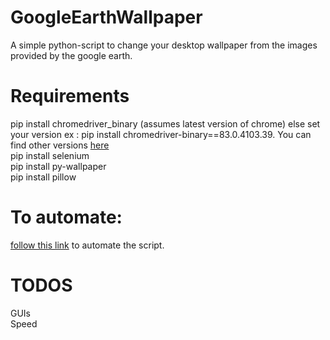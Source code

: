 # GoogleEarthWallpaper
A simple python-script to change your desktop wallpaper from the images provided by the google earth.
  
# Requirements
pip install chromedriver_binary (assumes latest version of chrome) else set your version ex : pip install chromedriver-binary==83.0.4103.39. You can find other versions [here](https://sites.google.com/chromium.org/driver/)    
pip install selenium  
pip install py-wallpaper  
pip install pillow    

# To automate:
[follow this link](https://www.geeksforgeeks.org/schedule-python-script-using-windows-scheduler/) to automate the script.

# TODOS  
GUIs  
Speed  
